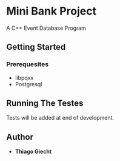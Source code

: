 # Mini Bank Project
A C++ Event Database Program

## Getting Started


### Prerequesites
* libpqxx
* Postgresql

## Running The Testes

Tests will be added at end of development.

## Author

* **Thiago Giecht**

